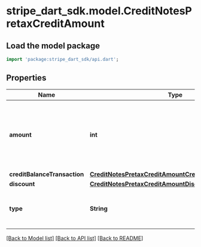 # stripe_dart_sdk.model.CreditNotesPretaxCreditAmount

## Load the model package
```dart
import 'package:stripe_dart_sdk/api.dart';
```

## Properties
Name | Type | Description | Notes
------------ | ------------- | ------------- | -------------
**amount** | **int** | The amount, in cents (or local equivalent), of the pretax credit amount. | 
**creditBalanceTransaction** | [**CreditNotesPretaxCreditAmountCreditBalanceTransaction**](CreditNotesPretaxCreditAmountCreditBalanceTransaction.md) |  | [optional] 
**discount** | [**CreditNotesPretaxCreditAmountDiscount**](CreditNotesPretaxCreditAmountDiscount.md) |  | [optional] 
**type** | **String** | Type of the pretax credit amount referenced. | 

[[Back to Model list]](../README.md#documentation-for-models) [[Back to API list]](../README.md#documentation-for-api-endpoints) [[Back to README]](../README.md)


